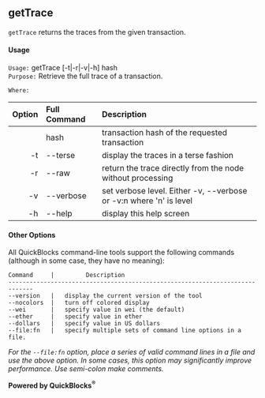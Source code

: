 ## getTrace

`getTrace` returns the traces from the given transaction.

#### Usage

`Usage:`    getTrace [-t|-r|-v|-h] hash  
`Purpose:`  Retrieve the full trace of a transaction.
             
`Where:`  

| Option | Full Command | Description |
| -------: | :------- | :------- |
|  | hash | transaction hash of the requested transaction |
| -t | --terse | display the traces in a terse fashion |
| -r | --raw | return the trace directly from the node without processing |
| -v | --verbose | set verbose level. Either -v, --verbose or -v:n where 'n' is level |
| -h | --help | display this help screen |

#### Other Options

All QuickBlocks command-line tools support the following commands (although in some case, they have no meaning):

    Command     |         Description
    -----------------------------------------------------------------------------
    --version   |   display the current version of the tool
    --nocolors  |   turn off colored display
    --wei       |   specify value in wei (the default)
    --ether     |   specify value in ether
    --dollars   |   specify value in US dollars
    --file:fn   |   specify multiple sets of command line options in a file.

*For the `--file:fn` option, place a series of valid command lines in a file and use the above option. In some cases, this option may significantly improve performance. Use semi-colon make comments.*

**Powered by QuickBlocks<sup>&reg;</sup>**

